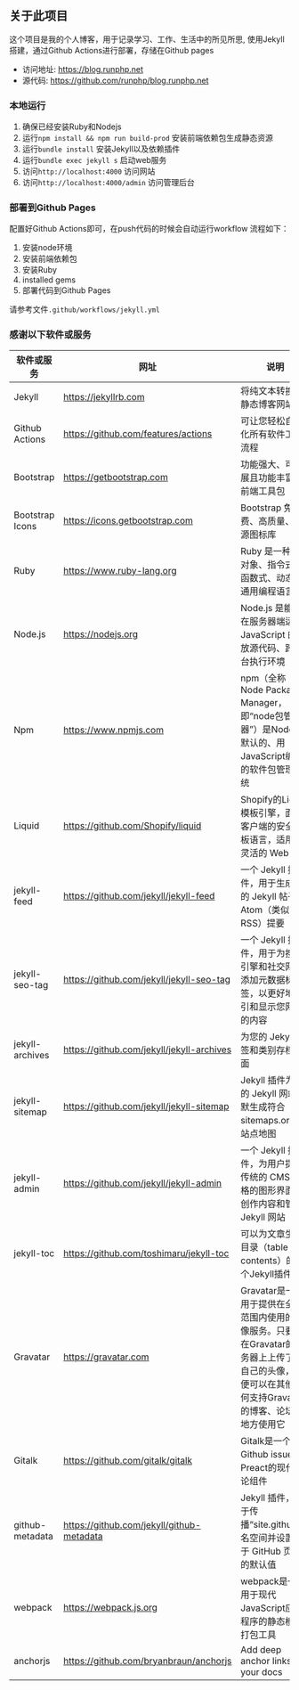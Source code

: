 ## 关于此项目

这个项目是我的个人博客，用于记录学习、工作、生活中的所见所思,
使用Jekyll搭建，通过Github Actions进行部署，存储在Github pages

- 访问地址: <https://blog.runphp.net>
- 源代码: <https://github.com/runphp/blog.runphp.net>

### 本地运行
1. 确保已经安装Ruby和Nodejs
2. 运行`npm install && npm run build-prod` 安装前端依赖包生成静态资源
3. 运行`bundle install` 安装Jekyll以及依赖插件
4. 运行`bundle exec jekyll s` 启动web服务
5. 访问`http://localhost:4000` 访问网站
6. 访问`http://localhost:4000/admin` 访问管理后台

### 部署到Github Pages
配置好Github Actions即可，在push代码的时候会自动运行workflow
流程如下：
1. 安装node环境
2. 安装前端依赖包
3. 安装Ruby
4. installed gems
5. 部署代码到Github Pages

请参考文件`.github/workflows/jekyll.yml`

### 感谢以下软件或服务

| 软件或服务      | 网址                                          | 说明                                                                                        |
| --------------- |---------------------------------------------|-------------------------------------------------------------------------------------------|
| Jekyll          | <https://jekyllrb.com>                      | 将纯文本转换为静态博客网站                                                                             |
| Github Actions  | <https://github.com/features/actions>       | 可让您轻松自动化所有软件工作流程                                                                          |
| Bootstrap       | <https://getbootstrap.com>                  | 功能强大、可扩展且功能丰富的前端工具包                                                                       |
| Bootstrap Icons | <https://icons.getbootstrap.com>            | Bootstrap 免费、高质量、开源图标库                                                                    |
| Ruby            | <https://www.ruby-lang.org>                 | Ruby 是一种面向对象、指令式、函数式、动态的通用编程语言                                                            |
| Node.js         | <https://nodejs.org>                        | Node.js 是能够在服务器端运行 JavaScript 的开放源代码、跨平台执行环境                                              |
| Npm             | <https://www.npmjs.com>                     | npm（全称 Node Package Manager，即“node包管理器”）是Node.js默认的、用JavaScript编写的软件包管理系统                 |
| Liquid          | <https://github.com/Shopify/liquid>         | Shopify的Liquid模板引擎，面向客户端的安全模板语言，适用于灵活的 Web 应用                                             |
| jekyll-feed     | <https://github.com/jekyll/jekyll-feed>     | 一个 Jekyll 插件，用于生成您的 Jekyll 帖子的 Atom（类似 RSS）提要                                             |
| jekyll-seo-tag  | <https://github.com/jekyll/jekyll-seo-tag>  | 一个 Jekyll 插件，用于为搜索引擎和社交网络添加元数据标签，以更好地索引和显示您网站的内容                                          |
| jekyll-archives | <https://github.com/jekyll/jekyll-archives> | 为您的 Jekyll 标签和类别存档页面                                                                      |
| jekyll-sitemap  | <https://github.com/jekyll/jekyll-sitemap>  | Jekyll 插件为您的 Jekyll 网站静默生成符合 sitemaps.org 的站点地图                                           |
| jekyll-admin    | <https://github.com/jekyll/jekyll-admin>    | 一个 Jekyll 插件，为用户提供传统的 CMS 风格的图形界面来创作内容和管理 Jekyll 网站                                       |
| jekyll-toc      | <https://github.com/toshimaru/jekyll-toc>   | 可以为文章生成目录（table of contents）的一个Jekyll插件                                                   |
| Gravatar        | <https://gravatar.com>                      | Gravatar是一项用于提供在全球范围内使用的头像服务。只要你在Gravatar的服务器上上传了你自己的头像，你便可以在其他任何支持Gravatar的博客、论坛等地方使用它   |
| Gitalk          | <https://github.com/gitalk/gitalk>          | Gitalk是一个基于Github issue和Preact的现代评论组件                                                     |
| github-metadata | <https://github.com/jekyll/github-metadata> | Jekyll 插件，用于传播“site.github”命名空间并设置用于 GitHub 页面的默认值                                        |
| webpack         | <https://webpack.js.org>                    | webpack是一个用于现代JavaScript应用程序的静态模块打包工具                                                     |
| anchorjs        | <https://github.com/bryanbraun/anchorjs>    | Add deep anchor links to your docs                                                        |
